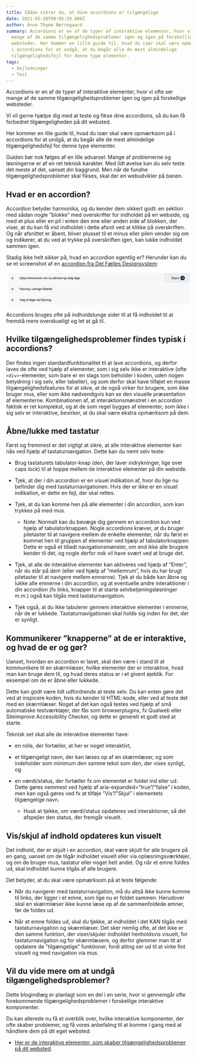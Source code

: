 ```yaml
---
title: Sådan sikrer du, at dine accordions er tilgængelige
date: 2021-05-20T09:05:29.686Z
author: Anne Thyme Nørregaard
summary: Accordions er en af de typer af interaktive elementer, hvor vi ofte ser
  mange af de samme tilgængelighedsproblemer igen og igen på forskellige
  websteder. Her kommer en lille guide til, hvad du især skal være opmærksom på
  i accordions for at undgå, at du begår alle de mest almindelige
  tilgængelighedsfejl for denne type elementer.
tags:
  - Vejledninger
  - Test
---
```

Accordions er en af de typer af interaktive elementer, hvor vi ofte ser mange af de samme tilgængelighedsproblemer igen og igen på forskellige websteder.

Vi vil gerne hjælpe dig med at teste og fikse dine accordions, så du kan få forbedret tilgængeligheden på dit websted.

Her kommer en lille guide til, hvad du især skal være opmærksom på i accordions for at undgå, at du begår alle de mest almindelige tilgængelighedsfejl for denne type elementer.

Guiden bør nok følges af en lille advarsel: Mange af problemerne og løsningerne er af en ret teknisk karakter. Med lidt øvelse kan du selv teste det meste af det, uanset din baggrund. Men når de fundne tilgængelighedsproblemer skal fikses, skal der en webudvikler på banen.

## Hvad er en accordion?

Accordion betyder harmonika, og du kender dem sikkert godt: en sektion med sådan nogle ”blokke” med overskrifter for indholdet på en webside, og med et plus eller en pil i enten den ene eller anden side af blokken, der viser, at du kan få vist indholdet i dette afsnit ved at klikke på overskriften. 
Og når afsnittet er åbent, bliver plusset til et minus eller pilen vender sig om og indikerer, at du ved at trykke på overskriften igen, kan lukke indholdet sammen igen.

Stadig ikke helt sikker på, hvad en accordion egentlig er? Herunder kan du se et screenshot af en [accordion fra Det Fælles Designsystem](https://designsystem.dk/komponenter/accordions/):

![Skærmbillede af accordion med tre overskrifter med plusser ud for i venstre side samt en "Start"-knap på den første overskrift](/img/screenshot-2021-05-19-at-15.18.01.png)

Accordions bruges ofte på indholdstunge sider til at få indholdet til at fremstå mere overskueligt og let at gå til.

## Hvilke tilgængelighedsproblemer findes typisk i accordions?

Der findes ingen standardfunktionalitet til at lave accordions, og derfor laves de ofte ved hjælp af elementer, som i sig selv ikke er interaktive (ofte `<div>`-elementer, som bare er en slags tom beholder i koden, uden nogen betydning i sig selv, eller tabeller), og som derfor skal have tilføjet en masse tilgængelighedsfeatures for at sikre, at de også virker for brugere, som ikke bruger mus, eller som ikke nødvendigvis kan se den visuelle præsentation af elementerne.
Kombinationen af, at interaktionsmønstret i en accordion faktisk er ret komplekst, og at de som regel bygges af elementer, som ikke i sig selv er interaktive, bevirker, at du skal være ekstra opmærksom på dem.

## Åbne/lukke med tastatur

Først og fremmest er det vigtigt at sikre, at alle interaktive elementer kan nås ved hjælp af tastaturnavigation.
Dette kan du nemt selv teste: 

* Brug tastaturets tabulator-knap (den, der laver indrykninger, lige over caps lock) til at hoppe mellem de interaktive elementer på din webside.
* Tjek, at der i din accordion er en visuel indikation af, hvor du lige nu befinder dig med tastaturnavigationen. Hvis der er ikke er en visuel indikation, er dette en fejl, der skal rettes.
* Tjek, at du kan komme hen på alle elementer i din accordion, som kan trykkes på med mus. 

  * Note: Normalt kan du bevæge dig gennem en accordion kun ved hjælp af tabulatorknappen. Nogle accordions kræver, at du bruger piletaster til at navigere mellem de enkelte elementer, når du først er kommet hen til gruppen af elementer ved hjælp af tabulatorknappen. Dette er også et tilladt navigationsmønster, om end ikke alle brugere kender til det, og nogle derfor nok vil have svært ved at bruge det.


* Tjek, at alle de interaktive elementer kan aktiveres ved hjælp af ”Enter”, når du står på dem (eller ved hjælp af ”mellemrum”, hvis du har brugt piletaster til at navigere mellem emnerne). Tjek at du både kan åbne og lukke alle emnerne i din accordion, og at eventuelle andre interaktioner i din accordion (fx links, knapper til at starte selvbetjeningsløsninger m.m.) også kan tilgås med tastaturnavigation.
* Tjek også, at du ikke tabulerer gennem interaktive elementer i emnerne, når de er lukkede. Tastaturnavigationen skal holde sig inden for det, der er synligt.

## Kommunikerer ”knapperne” at de er interaktive, og hvad de er og gør?

Uanset, hvordan en accordion er lavet, skal den være i stand til at kommunikere til en skærmlæser, hvilke elementer der er interaktive, hvad man kan bruge dem til, og hvad deres status er i et givent øjeblik. For eksempel om de er åbne eller lukkede.

Dette kan godt være lidt udfordrende at teste selv. Du kan enten gøre det ved at inspicere koden, hvis du kender til HTML-kode, eller ved at teste det med en skærmlæser. Noget af det kan også testes ved hjælp af små automatiske testværktøjer, der fås som browserplugins, fx Qualweb eller Siteimprove Accessibility Checker, og dette er generelt et godt sted at starte. 

Teknisk set skal alle de interaktive elementer have:

* en rolle, der fortæller, at her er noget interaktivt, 
* et tilgængeligt navn, der kan læses op af en skærmlæser, og som indeholder som minimum den samme tekst som den, der vises synligt, og 
* en værdi/status, der fortæller fx om elementet er foldet ind eller ud. Dette gøres nemmest ved hjælp af aria-expanded=”true”/”false” i koden, men kan også gøres ved fx at tilføje ”Vis”/”Skjul” i elementets tilgængelige navn.

  * Husk at tjekke, om værdi/status opdateres ved interaktioner, så det afspejler den status, der fremgår visuelt.

## Vis/skjul af indhold opdateres kun visuelt

Det indhold, der er skjult i en accordion, skal være skjult for alle brugere på en gang, uanset om de tilgår indholdet visuelt eller via oplæsningsværktøjer, og om de bruger mus, tastatur eller noget helt andet.
Og når et emne foldes ud, skal indholdet kunne tilgås af alle brugere. 

Det betyder, at du skal være opmærksom på at teste følgende:

* Når du navigerer med tastaturnavigation, må du altså ikke kunne komme til links, der ligger i et emne, som lige nu er foldet sammen.  Herudover skal en skærmlæser ikke kunne læse op af de sammenfoldede emner, før de foldes ud.


* Når et emne foldes ud, skal du tjekke, at indholdet i det KAN tilgås med tastaturnavigation og skærmlæser. Det sker nemlig ofte, at det ikke er den samme funktion, der viser/skjuler indholdet henholdsvis visuelt, for tastaturnavigation og for skærmlæsere, og derfor glemmer man tit at opdatere de ”tilgængelige” funktioner, fordi alting ser ud til at virke fint visuelt og med navigation via mus.

## Vil du vide mere om at undgå tilgængelighedsproblemer?

Dette blogindlæg er planlagt som en del i en serie, hvor vi gennemgår ofte forekommende tilgængelighedsproblemer i forskellige interaktive komponenter.

Du kan allerede nu få et overblik over, hvilke interaktive komponenter, der ofte skaber problemer, og få vores anbefaling til at komme i gang med at håndtere dem på dit eget websted:

* [Her er de interaktive elementer, som skaber tilgængelighedsproblemer på dit websted](https://inklusio.dk/posts/her-er-de-interaktive-elementer-som-skaber-tilg%C3%A6ngelighedsproblemer-p%C3%A5-dit-websted/).